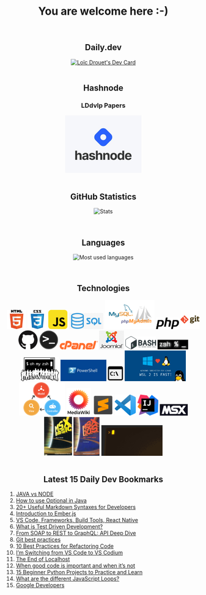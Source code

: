 <h1 align="center"> You are welcome here :-)</h1>

<br />

<div align="center">
    <h2>Daily.dev</h2>    
    <a href="https://app.daily.dev/LDdvlp">
        <img
            src="https://api.daily.dev/devcards/6a2db644d7b342d5924aa8a261fc3c97.png?r=d2h" width="400"
            alt="Loïc Drouet's Dev Card" 
        />
    </a>
</div>

<br />

<div align="center">
    <h2>Hashnode</h2>
    <h3>LDdvlp Papers</h3>
    <a href="https://lddvlp.hashnode.dev/">
        <img 
            src="/images/00-hashnode-logo.jfif" 
            width="200" alt="LDdvlp Papers" 
        />
    </a>
</div>

<br />

<div align="center">
    <h2>GitHub Statistics</h2>
    
![Stats](https://github-readme-stats.vercel.app/api?username=lddvlp&show_icons=true&theme=radical&count_private=true)

</div>

<br />

<div align="center">
    <h2>Languages</h2>

![Most used languages](https://github-readme-stats.vercel.app/api/top-langs/?username=lddvlp)

</div>

<br />

<div align="center">
    <h2>Technologies</h2>

<!-- Image #01    -->
<img alt="HTML5" width="50px" src="https://raw.githubusercontent.com/github/explore/80688e429a7d4ef2fca1e82350fe8e3517d3494d/topics/html/html.png" />

<!-- Image #02    -->
<img alt="CSS3" width="50px" src="https://raw.githubusercontent.com/github/explore/80688e429a7d4ef2fca1e82350fe8e3517d3494d/topics/css/css.png" />

<!-- Image #03    -->
<img alt="JavaScript" width="50px"   src="/images/03-javascript-logo.png" />

<!-- Image #04    -->
<img alt="SQL" width="90px" src="/images/04-sql-logo.jpg" />

<!-- Image #05    -->
<img alt="phpMyAdmin-MySQL" width="130px" src="/images/05-phpmyadmin-mysql-logo.png" />

<!-- Image #06    -->
<img alt="PHP" width="60px" src="/images/06-php-logo-alt.png" />

<!-- Image #07    -->
<img alt="Git" width="50px" src="https://raw.githubusercontent.com/github/explore/80688e429a7d4ef2fca1e82350fe8e3517d3494d/topics/git/git.png" />

<!-- Image #08    -->
<img alt="GitHub" width="50px" src="https://raw.githubusercontent.com/github/explore/78df643247d429f6cc873026c0622819ad797942/topics/github/github.png" />

<!-- Image #09    -->
<img alt="Shell" width="50px" src="https://raw.githubusercontent.com/github/explore/80688e429a7d4ef2fca1e82350fe8e3517d3494d/topics/terminal/terminal.png" />

<!-- Image #10    -->
<img alt="cPanel" width="100px" src="/images/10-cpanel-logo.png" />

<!-- Image #11    -->
<img alt="Joomla!" width="65px" src="/images/11-joomla-logo.png" />

<!-- Image #12    -->
<img alt="Bash" width="80px" src="/images/12-bash-logo.png" />

<!-- Image #13    -->
<img alt="Zsh" width="80px" src="/images/13-zsh-logo.gif" />

<!-- Image #14    -->
<img alt="Oh My Zsh" width="100px" src="/images/14-oh_my_zsh-logo.png" />

<!-- Image #15    -->
<img alt="PowerShell" width="120px" src="/images/15-powershell-logo.jpg" />

<!-- Image #16    -->
<img alt="cmd" width="40px" src="/images/16-cmd-logo.png" />

<!-- Image #17    -->
<img alt="WSL2" width="160px" src="/images/17-wsl2-logo.jpg" />

<!-- Image #18    -->
<img alt="MVC" width="120px" src="/images/18-mvc-logo.jpg" />

<!-- Image #19    -->
<img alt="MediaWiki" width="65px" src="/images/19-mediawiki-logo.png" />

<!-- Image #90    -->
<img alt="Sublime Text" width="55px" src="/images/90-sublime_text-logo.png" />

<!-- Image #91    -->
<img alt="VS Code" width="55px" src="/images/91-vs_code-logo.png" />

<!-- Image #92    -->
<img alt="IntelliJ IDEA" width="55px" src="/images/92-intellij_idea.png" />

<!-- Image #95   -->
<img alt="MSX" width="73px" src="/images/95-msx-logo.png" />

<!-- Image #96    -->
<img alt="MSX-BASIC" width="73px" src="/images/96-msx_ basic-logo.jfif" />

<!-- Image #97    -->
<img alt="MSX-DOS" width="69px" src="/images/97-msx_dos-logo.jpg" />

<!-- Image #99    -->
<img alt="Amber Terminal" width="160px" src="/images/98-amber_terminal.gif" />

</div>

<br />

<div align="center">
    <h2>Latest 15 Daily Dev Bookmarks</h2>
</div>

<!-- daily.dev BOOKMARKS:START -->
1. [JAVA vs NODE](https://app.daily.dev/posts/CugG5UVzx?utm_source=rss&utm_medium=bookmarks&utm_campaign=Yaq6rDv_C)
2. [How to use Optional in Java](https://app.daily.dev/posts/H5L_zXGjL?utm_source=rss&utm_medium=bookmarks&utm_campaign=Yaq6rDv_C)
3. [20+ Useful Markdown Syntaxes for Developers](https://app.daily.dev/posts/AXXhvs315?utm_source=rss&utm_medium=bookmarks&utm_campaign=Yaq6rDv_C)
4. [Introduction to Ember.js](https://app.daily.dev/posts/5NTXBjy1x?utm_source=rss&utm_medium=bookmarks&utm_campaign=Yaq6rDv_C)
5. [VS Code, Frameworks, Build Tools, React Native](https://app.daily.dev/posts/qBZ0QkY8J?utm_source=rss&utm_medium=bookmarks&utm_campaign=Yaq6rDv_C)
6. [What is Test Driven Development?](https://app.daily.dev/posts/dxN8BOljy?utm_source=rss&utm_medium=bookmarks&utm_campaign=Yaq6rDv_C)
7. [From SOAP to REST to GraphQL: API Deep Dive](https://app.daily.dev/posts/d49wAimEb?utm_source=rss&utm_medium=bookmarks&utm_campaign=Yaq6rDv_C)
8. [Git best practices](https://app.daily.dev/posts/_HDbUKLsj?utm_source=rss&utm_medium=bookmarks&utm_campaign=Yaq6rDv_C)
9. [10 Best Practices for Refactoring Code](https://app.daily.dev/posts/ozalG14NT?utm_source=rss&utm_medium=bookmarks&utm_campaign=Yaq6rDv_C)
10. [I’m Switching from VS Code to VS Codium](https://app.daily.dev/posts/rEqPfpE5e?utm_source=rss&utm_medium=bookmarks&utm_campaign=Yaq6rDv_C)
11. [The End of Localhost](https://app.daily.dev/posts/gxZFWFez1?utm_source=rss&utm_medium=bookmarks&utm_campaign=Yaq6rDv_C)
12. [When good code is important and when it’s not](https://app.daily.dev/posts/qioissgIC?utm_source=rss&utm_medium=bookmarks&utm_campaign=Yaq6rDv_C)
13. [15 Beginner Python Projects to Practice and Learn](https://app.daily.dev/posts/CwtHrvdOH?utm_source=rss&utm_medium=bookmarks&utm_campaign=Yaq6rDv_C)
14. [What are the different JavaScript Loops?](https://app.daily.dev/posts/QGUYYTMQJ?utm_source=rss&utm_medium=bookmarks&utm_campaign=Yaq6rDv_C)
15. [Google Developers](https://app.daily.dev/posts/p5jWHRQzz?utm_source=rss&utm_medium=bookmarks&utm_campaign=Yaq6rDv_C)

<!-- daily.dev BOOKMARKS:END -->
